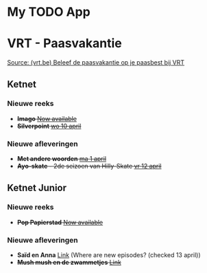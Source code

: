 # My TODO App

# VRT - Paasvakantie

[Source: (vrt.be) Beleef de paasvakantie op je paasbest bij VRT](https://www.vrt.be/nl/over-de-vrt/nieuws/2024/03/27/beleef-de-paasvakantie-op-je-paasbest-met-vrt/)

## Ketnet

### Nieuwe reeks

- ~~**Imago** [Now available](https://www.vrt.be/vrtmax/a-z/imago/)~~
- ~~**Silverpoint** [wo 10 april](https://www.vrt.be/vrtmax/a-z/silverpoint/)~~

### Nieuwe afleveringen

- ~~**Met andere woorden** [ma 1 april](https://www.vrt.be/vrtmax/a-z/met-andere-woorden/)~~
- ~~**Ayo-skate** - 2de seizoen van Hilly-Skate [vr 12 april](https://www.vrt.be/vrtmax/a-z/hilly-skate/)~~

## Ketnet Junior

### Nieuwe reeks 

- ~~**Pop Papierstad** [Now available](https://www.vrt.be/vrtmax/a-z/pop-papierstad/)~~

### Nieuwe afleveringen

- **Saïd en Anna** [Link](https://www.vrt.be/vrtmax/a-z/said---anna/) (Where are new episodes? (checked 13 april))
- ~~**Mush mush en de zwammetjes** [Link](https://www.vrt.be/vrtmax/a-z/mush-mush---de-zwammetjes/)~~
